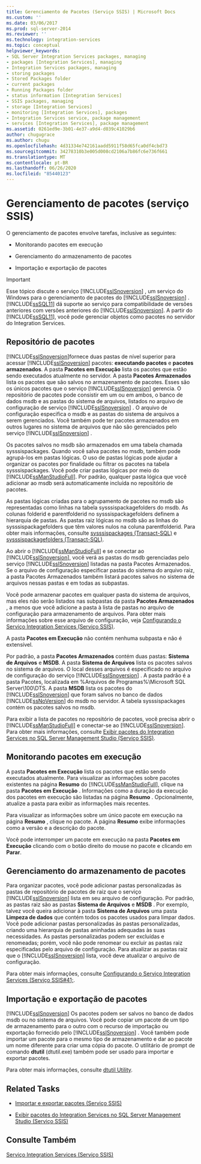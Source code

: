 ```yaml
---
title: Gerenciamento de Pacotes (Serviço SSIS) | Microsoft Docs
ms.custom: ''
ms.date: 03/06/2017
ms.prod: sql-server-2014
ms.reviewer: ''
ms.technology: integration-services
ms.topic: conceptual
helpviewer_keywords:
- SQL Server Integration Services packages, managing
- packages [Integration Services], managing
- Integration Services packages, managing
- storing packages
- Stored Packages folder
- current packages
- Running Packages folder
- status information [Integration Services]
- SSIS packages, managing
- storage [Integration Services]
- monitoring [Integration Services], packages
- Integration Services service, package management
- services [Integration Services], package management
ms.assetid: 0261ed9e-3b01-4e37-a9d4-d039c41029b6
author: chugugrace
ms.author: chugu
ms.openlocfilehash: 4d31334e742161aadd5911f58d65fca0df4cbd73
ms.sourcegitcommit: 34278310b3e005d008cd2106a7b86fc6e736f661
ms.translationtype: MT
ms.contentlocale: pt-BR
ms.lasthandoff: 06/26/2020
ms.locfileid: "85440123"
---
```

# <a name="package-management-ssis-service"></a>Gerenciamento de pacotes (serviço SSIS)
  O gerenciamento de pacotes envolve tarefas, inclusive as seguintes:  
  
-   Monitorando pacotes em execução  
  
-   Gerenciamento do armazenamento de pacotes  
  
-   Importação e exportação de pacotes  
  
> [!IMPORTANT]  
>  Esse tópico discute o serviço [!INCLUDE[ssISnoversion](../../includes/ssisnoversion-md.md)] , um serviço do Windows para o gerenciamento de pacotes do [!INCLUDE[ssISnoversion](../../includes/ssisnoversion-md.md)] . [!INCLUDE[ssSQL11](../../includes/sssql11-md.md)] dá suporte ao serviço para compatibilidade de versões anteriores com versões anteriores do [!INCLUDE[ssISnoversion](../../includes/ssisnoversion-md.md)]. A partir do [!INCLUDE[ssSQL11](../../includes/sssql11-md.md)], você pode gerenciar objetos como pacotes no servidor do Integration Services.  
  
## <a name="package-store"></a>Repositório de pacotes  
 [!INCLUDE[ssISnoversion](../../includes/ssisnoversion-md.md)]fornece duas pastas de nível superior para acessar [!INCLUDE[ssISnoversion](../../includes/ssisnoversion-md.md)] pacotes: **executando pacotes** e **pacotes armazenados**. A pasta **Pacotes em Execução** lista os pacotes que estão sendo executados atualmente no servidor. A pasta **Pacotes Armazenados** lista os pacotes que são salvos no armazenamento de pacotes. Esses são os únicos pacotes que o serviço [!INCLUDE[ssISnoversion](../../includes/ssisnoversion-md.md)] gerencia. O repositório de pacotes pode consistir em um ou em ambos, o banco de dados msdb e as pastas do sistema de arquivos, listados no arquivo de configuração de serviço [!INCLUDE[ssISnoversion](../../includes/ssisnoversion-md.md)] . O arquivo de configuração especifica o msdb e as pastas do sistema de arquivos a serem gerenciados. Você também pode ter pacotes armazenados em outros lugares no sistema de arquivos que não são gerenciados pelo serviço [!INCLUDE[ssISnoversion](../../includes/ssisnoversion-md.md)] .  
  
 Os pacotes salvos no msdb são armazenados em uma tabela chamada sysssispackages. Quando você salva pacotes no msdb, também pode agrupá-los em pastas lógicas. O uso de pastas lógicas pode ajudar a organizar os pacotes por finalidade ou filtrar os pacotes na tabela sysssispackages. Você pode criar pastas lógicas por meio do [!INCLUDE[ssManStudioFull](../../includes/ssmanstudiofull-md.md)]. Por padrão, qualquer pasta lógica que você adicionar ao msdb será automaticamente incluída no repositório de pacotes.  
  
 As pastas lógicas criadas para o agrupamento de pacotes no msdb são representadas como linhas na tabela sysssispackagefolders do msdb. As colunas folderid e parentfolderid no sysssispackagefolders definem a hierarquia de pastas. As pastas raiz lógicas no msdb são as linhas do sysssispackagefolders que têm valores nulos na coluna parentfolderid. Para obter mais informações, consulte [sysssispackages &#40;Transact-SQL&#41;](/sql/relational-databases/system-tables/sysssispackages-transact-sql) e [sysssispackagefolders &#40;Transact-SQL&#41;](/sql/relational-databases/system-tables/sysssispackagefolders-transact-sql).  
  
 Ao abrir o [!INCLUDE[ssManStudioFull](../../includes/ssmanstudiofull-md.md)] e se conectar ao [!INCLUDE[ssISnoversion](../../includes/ssisnoversion-md.md)], você verá as pastas do msdb gerenciadas pelo serviço [!INCLUDE[ssISnoversion](../../includes/ssisnoversion-md.md)] listadas na pasta Pacotes Armazenados. Se o arquivo de configuração especificar pastas do sistema do arquivo raiz, a pasta Pacotes Armazenados também listará pacotes salvos no sistema de arquivos nessas pastas e em todas as subpastas.  
  
 Você pode armazenar pacotes em qualquer pasta do sistema de arquivos, mas eles não serão listados nas subpastas da pasta **Pacotes Armazenados** , a menos que você adicione a pasta à lista de pastas no arquivo de configuração para armazenamento de arquivos. Para obter mais informações sobre esse arquivo de configuração, veja [Configurando o Serviço Integration Services &#40;Serviço SSIS&#41;](integration-services-service-ssis-service.md).  
  
 A pasta **Pacotes em Execução** não contém nenhuma subpasta e não é extensível.  
  
 Por padrão, a pasta **Pacotes Armazenados** contém duas pastas: **Sistema de Arquivos** e **MSDB**. A pasta **Sistema de Arquivos** lista os pacotes salvos no sistema de arquivos. O local desses arquivos é especificado no arquivo de configuração do serviço [!INCLUDE[ssISnoversion](../../includes/ssisnoversion-md.md)] . A pasta padrão é a pasta Pacotes, localizada em %Arquivos de Programas%\Microsoft SQL Server\100\DTS. A pasta **MSDB** lista os pacotes do [!INCLUDE[ssISnoversion](../../includes/ssisnoversion-md.md)] que foram salvos no banco de dados [!INCLUDE[ssNoVersion](../../includes/ssnoversion-md.md)] do msdb no servidor. A tabela sysssispackages contém os pacotes salvos no msdb.  
  
 Para exibir a lista de pacotes no repositório de pacotes, você precisa abrir o [!INCLUDE[ssManStudioFull](../../includes/ssmanstudiofull-md.md)] e conectar-se ao [!INCLUDE[ssISnoversion](../../includes/ssisnoversion-md.md)]. Para obter mais informações, consulte [Exibir pacotes do Integration Services no SQL Server Management Studio &#40;Serviço SSIS&#41;](../view-integration-services-packages-in-sql-server-management-studio-ssis-service.md).  
  
## <a name="monitoring-running-packages"></a>Monitorando pacotes em execução  
 A pasta **Pacotes em Execução** lista os pacotes que estão sendo executados atualmente. Para visualizar as informações sobre pacotes existentes na página **Resumo** do [!INCLUDE[ssManStudioFull](../../includes/ssmanstudiofull-md.md)], clique na pasta **Pacotes em Execução** . Informações como a duração da execução dos pacotes em execução são listadas na página **Resumo** . Opcionalmente, atualize a pasta para exibir as informações mais recentes.  
  
 Para visualizar as informações sobre um único pacote em execução na página **Resumo** , clique no pacote. A página **Resumo** exibe informações como a versão e a descrição do pacote.  
  
 Você pode interromper um pacote em execução na pasta **Pacotes em Execução** clicando com o botão direito do mouse no pacote e clicando em **Parar**.  
  
## <a name="managing-package-storage"></a>Gerenciamento do armazenamento de pacotes  
 Para organizar pacotes, você pode adicionar pastas personalizadas às pastas de repositório de pacotes de raiz que o serviço [!INCLUDE[ssISnoversion](../../includes/ssisnoversion-md.md)] lista em seu arquivo de configuração. Por padrão, as pastas raiz são as pastas **Sistema de Arquivos** e **MSDB** . Por exemplo, talvez você queira adicionar à pasta **Sistema de Arquivos** uma pasta **Limpeza de dados** que contém todos os pacotes usados para limpar dados. Você pode adicionar pastas personalizadas às pastas personalizadas, criando uma hierarquia de pastas aninhadas adequadas às suas necessidades. As pastas personalizadas podem ser excluídas e renomeadas; porém, você não pode renomear ou excluir as pastas raiz especificadas pelo arquivo de configuração. Para atualizar as pastas raiz que o [!INCLUDE[ssISnoversion](../../includes/ssisnoversion-md.md)] lista, você deve atualizar o arquivo de configuração.  
  
 Para obter mais informações, consulte [Configurando o Serviço Integration Services &#40;Serviço SSIS#41;](../configuring-the-integration-services-service-ssis-service.md).  
  
## <a name="importing-and-exporting-packages"></a>Importação e exportação de pacotes  
 [!INCLUDE[ssISnoversion](../../includes/ssisnoversion-md.md)] Os pacotes podem ser salvos no banco de dados msdb ou no sistema de arquivos. Você pode copiar um pacote de um tipo de armazenamento para o outro com o recurso de importação ou exportação fornecido pelo [!INCLUDE[ssISnoversion](../../includes/ssisnoversion-md.md)] . Você também pode importar um pacote para o mesmo tipo de armazenamento e dar ao pacote um nome diferente para criar uma cópia do pacote. O utilitário de prompt de comando **dtutil** (dtutil.exe) também pode ser usado para importar e exportar pacotes.  
  
 Para obter mais informações, consulte [dtutil Utility](../dtutil-utility.md).  
  
## <a name="related-tasks"></a>Related Tasks  
  
-   [Importar e exportar pacotes &#40;Serviço SSIS&#41;](../import-and-export-packages-ssis-service.md)  
  
-   [Exibir pacotes do Integration Services no SQL Server Management Studio &#40;Serviço SSIS&#41;](../view-integration-services-packages-in-sql-server-management-studio-ssis-service.md)  
  
## <a name="see-also"></a>Consulte Também  
 [Serviço Integration Services &#40;Serviço SSIS&#41;](integration-services-service-ssis-service.md)  
  
  
